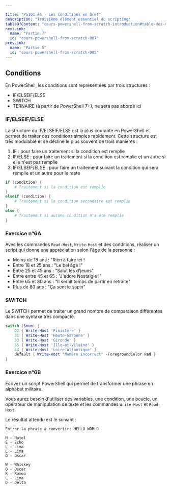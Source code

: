 ```yaml
---

title: "PS101 #6 - Les conditions en bref"
description: "Troisième élément essentiel du scripting"
tableOfContent: "cours-powershell-from-scratch-introduction#table-des-matières"
nextLink:
  name: "Partie 7"
  id: "cours-powershell-from-scratch-007"
prevLink:
  name: "Partie 5"
  id: "cours-powershell-from-scratch-005"
---
```


## Conditions

En PowerShell, les conditions sont représentées par trois structures :

- IF/ELSEIF/ELSE
- SWITCH
- TERNAIRE (à partir de PowerShell 7+), ne sera pas abordé ici

### IF/ELSEIF/ELSE

La structure du IF/ELSEIF/ELSE est la plus courante en PowerShell et permet de traiter des conditions simples rapidement. Cette structure est très modulable et se décline le plus souvent de trois manières :

1. IF : pour faire un traitement si la condition est remplie
2. IF/ELSE : pour faire un traitement si la condition est remplie et un autre si elle n'est pas remplie
3. IF/ELSEIF/ELSE : pour faire un traitement suivant la condition qui sera remplie et un autre pour le reste

```powershell
if (condition) {
    # Traitement si la condition est remplie
}
elseif (condition) {
    # Traitement si la condition secondaire est remplie
}
else {
    # Traitement si aucune condition n'a été remplie
}
```

### Exercice n°6A

Avec les commandes `Read-Host`, `Write-Host` et des conditions, réaliser un script qui donne une appréciation selon l'âge de la personne :

- Moins de 18 ans : "Rien à faire ici !
- Entre 18 et 25 ans : "Le bel âge !"
- Entre 25 et 45 ans : "Salut les d'jeuns"
- Entre entre 45 et 65 : "J'adore Nostalgie !"
- Entre 65 et 80 ans : "Il serait temps de partir en retraite"
- Plus de 80 ans : "Ça sent le sapin"

### SWITCH

Le SWITCH permet de traiter un grand nombre de comparaison différentes dans une syntaxe très compacte.

```powershell
switch ($num) {
    22 { Write-Host 'Finistère' }
    31 { Write-Host 'Haute-Garonne' }
    33 { Write-Host 'Gironde' }
    35 { Write-Host 'Ille-et-Vilaine' }
    44 { Write-Host 'Loire-Altantique' }
    default { Write-Host "Numéro incorrect" -ForegroundColor Red }
}
```

### Exercice n°6B

Ecrivez un script PowerShell qui permet de transformer une phrase en alphabet militaire.

Vous aurez besoin d'utiliser des variables, une condition, une boucle, un opérateur de manipulation de texte et les commandes `Write-Host` et `Read-Host`.

Le résultat attendu est le suivant :

```plaintext
Entrer la phrase à convertir: HELLO WORLD

H - Hotel
E - Echo
L - Lima
L - Lima
O - Oscar

W - Whiskey
O - Oscar
R - Romeo
L - Lima
D - Delta
```
